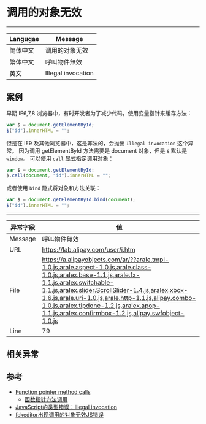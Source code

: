 
# 调用的对象无效

----

| Langugae | Message            |
|----------|--------------------|
| 简体中文 | 调用的对象无效     |
| 繁体中文 | 呼叫物件無效       |
| 英文     | Illegal invocation |



## 案例

早期 IE6,7,8 浏览器中，有时开发者为了减少代码，使用变量指针来缓存方法：

```js
var $ = document.getElementById;
$("id").innerHTML = "";
```

但是在 IE9 及其他浏览器中，这是非法的，会抛出 `Illegal invocation` 这个异常。
因为调用 getElementById 方法需要是 document 对象，但是 `$` 默认是 `window`。
可以使用 `call` 显式指定调用对象：

```js
var $ = document.getElementById;
$.call(document, "id").innerHTML = "";
```

或者使用 `bind` 隐式将对象和方法关联：

```js
var $ = document.getElementById.bind(document);
$("id").innerHTML = "";
```

----

| 异常字段 | 值                                                                                                                                                                                                                                                                                                                                                          |
|----------|-------------------------------------------------------------------------------------------------------------------------------------------------------------------------------------------------------------------------------------------------------------------------------------------------------------------------------------------------------------|
| Message  | 呼叫物件無效                                                                                                                                                                                                                                                                                                                                                |
| URL      | https://lab.alipay.com/user/i.htm                                                                                                                                                                                                                                                                                                                           |
| File     | https://a.alipayobjects.com/ar/??arale.tmpl-1.0.js,arale.aspect-1.0.js,arale.class-1.0.js,aralex.base-1.1.js,arale.fx-1.1.js,aralex.switchable-1.1.js,aralex.slider.ScrollSlider-1.4.js,aralex.xbox-1.6.js,arale.uri-1.0.js,arale.http-1.1.js,alipay.combo-1.0.js,aralex.tipdone-1.2.js,aralex.apop-1.1.js,aralex.confirmbox-1.2.js,alipay.swfobject-1.0.js |
| Line     | 79                                                                                                                                                                                                                                                                                                                                                          |


## 相关异常


## 参考

* [Function pointer method calls](http://msdn.microsoft.com/en-us/library/gg622930%28v=VS.85%29.aspx)
  * [函数指针方法调用](http://msdn.microsoft.com/zh-cn/library/gg622930%28v=VS.85%29.aspx)
* [JavaScript的类型错误：Illegal invocation](http://www.cnblogs.com/meteoric_cry/archive/2011/04/24/2026582.html)
* [fckeditor出现调用的对象无效JS错误](http://blog.csdn.net/uianqian/article/details/8770132)
